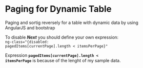 # Paging for Dynamic Table
Paging and sortig reversely for a table with dynamic data by using AngularJS and bootstrap

To disable ***Next*** you should define your own expression: <br>
<code>ng-class="{disabled: pagedItems[currentPage].length < itemsPerPage}"</code>
  
Expression **<code>pagedItems[currentPage].length < itemsPerPage</code>** is because of the lenght of my sample data.

